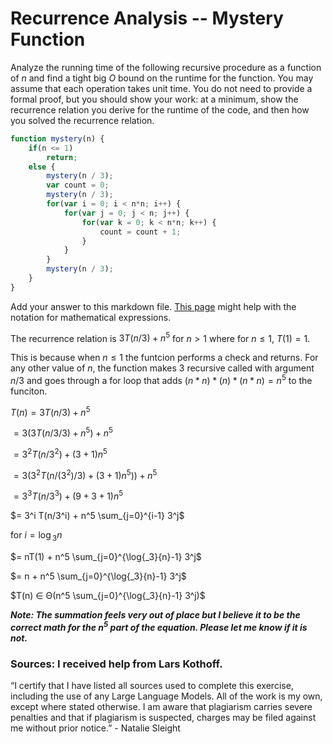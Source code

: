 # Recurrence Analysis -- Mystery Function

Analyze the running time of the following recursive procedure as a function of
$n$ and find a tight big $O$ bound on the runtime for the function. You may
assume that each operation takes unit time. You do not need to provide a formal
proof, but you should show your work: at a minimum, show the recurrence relation
you derive for the runtime of the code, and then how you solved the recurrence
relation.

```javascript
function mystery(n) {
    if(n <= 1)
        return;
    else {
        mystery(n / 3);
        var count = 0;
        mystery(n / 3);
        for(var i = 0; i < n*n; i++) {
            for(var j = 0; j < n; j++) {
                for(var k = 0; k < n*n; k++) {
                    count = count + 1;
                }
            }
        }
        mystery(n / 3);
    }
}
```


Add your answer to this markdown file. [This
page](https://docs.github.com/en/get-started/writing-on-github/working-with-advanced-formatting/writing-mathematical-expressions)
might help with the notation for mathematical expressions.


The recurrence relation is $3T(n/3) + n^5$ for $n > 1$ where for $n ≤ 1$, $T(1) = 1$.

This is because when $n ≤ 1$ the funtcion performs a check and returns. For any other value of $n$, the function makes 3 recursive called with argument $n/3$ and goes through 
a for loop that adds $(n* n) * (n) * (n*n) = n^5$ to the funciton.

$T(n) = 3T(n/3) + n^5$

$= 3(3T(n/3/3) + n^5) + n^5$

$= 3^2 T(n/3^2) + (3+1)n^5$

$= 3(3^2T(n/(3^2)/3) + (3+1)n^5)) + n^5$

$= 3^3 T(n/3^3) + (9+3+1)n^5$
    
$= 3^i T(n/3^i) + n^5 \sum_{j=0}^{i-1} 3^j$
    
for $i = \log{_3}{n}$
    
$= nT(1) + n^5 \sum_{j=0}^{\log{_3}{n}-1} 3^j$
    
$= n + n^5 \sum_{j=0}^{\log{_3}{n}-1} 3^j$

$T(n) ∈ Θ(n^5 \sum_{j=0}^{\log{_3}{n}-1} 3^j)$

***Note: The summation feels very out of place but I believe it to be the correct math for the $n^5$ part of the equation. Please let me know if it is not.***

### Sources: I received help from Lars Kothoff.

“I certify that I have listed all sources used to complete this exercise, including the use of any Large Language Models. All of the work is my own, except where stated otherwise. I am aware that plagiarism carries severe penalties and that if plagiarism is suspected, charges may be filed against me without prior notice.” - Natalie Sleight 

